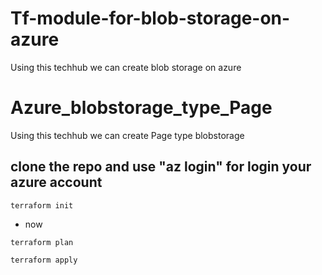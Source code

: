 # Tf-module-for-blob-storage-on-azure
Using this techhub we can create blob storage on azure 
# Azure_blobstorage_type_Page
Using this techhub we can create Page type blobstorage

## clone the repo and use "az login" for login your azure account

```
terraform init

```

* now

```
terraform plan

terraform apply
```
